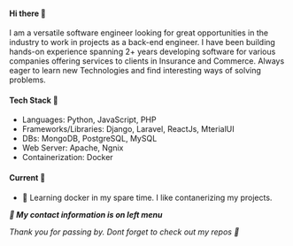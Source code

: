 #### Hi there 👋

<p>I am a versatile software engineer looking for great opportunities in the industry to work in projects as a back-end engineer. I have been building hands-on experience spanning 2+ years developing software for various companies offering services to clients in Insurance and Commerce. Always eager to learn new Technologies and find interesting ways of solving problems. 
        
<!--
**jacksonmoji/jacksonmoji** is a ✨ _special_ ✨ repository because its `README.md` (this file) appears on your GitHub profile.

Here are some ideas to get you started:
-->

#### Tech Stack 🧰
  * Languages: Python, JavaScript, PHP
  * Frameworks/Libraries:  Django, Laravel, ReactJs, MterialUI
  * DBs: MongoDB, PostgreSQL, MySQL
  * Web Server: Apache, Ngnix
  * Containerization: Docker

#### Current  🚀
<!-- - 🔭 Working on my MSc project and other fun projects in my repos. -->
- 🌱 Learning docker in my spare time. I like contanerizing my projects.

<b><i>🔗 My contact information is on left menu</i></b>

<p> <i>Thank you for passing by. Dont forget to check out my repos 🙂 </i> </p>




